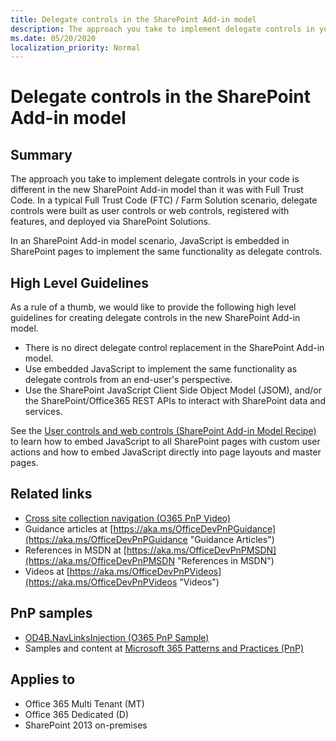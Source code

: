 ```yaml
---
title: Delegate controls in the SharePoint Add-in model
description: The approach you take to implement delegate controls in your code is different in the new SharePoint Add-in model than it was with Full Trust Code.  In a typical Full Trust Code (FTC) / Farm Solution scenario, delegate controls were built as user controls or web controls, registered with features, and deployed via SharePoint Solutions.
ms.date: 05/20/2020
localization_priority: Normal
---
```

# Delegate controls in the SharePoint Add-in model

## Summary

The approach you take to implement delegate controls in your code is different in the new SharePoint Add-in model than it was with Full Trust Code.  In a typical Full Trust Code (FTC) / Farm Solution scenario, delegate controls were built as user controls or web controls, registered with features, and deployed via SharePoint Solutions.

In an SharePoint Add-in model scenario, JavaScript is embedded in SharePoint pages to implement the same functionality as delegate controls.

## High Level Guidelines

As a rule of a thumb, we would like to provide the following high level guidelines for creating delegate controls in the new SharePoint Add-in model.

- There is no direct delegate control replacement in the SharePoint Add-in model.
- Use embedded JavaScript to implement the same functionality as delegate controls from an end-user's perspective.
- Use the SharePoint JavaScript Client Side Object Model (JSOM), and/or the SharePoint/Office365 REST APIs to interact with SharePoint data and services.

See the [User controls and web controls (SharePoint Add-in Model Recipe)](user-controls-and-web-controls-sharepoint-add-in.md) to learn how to embed JavaScript to all SharePoint pages with custom user actions and how to embed JavaScript directly into page layouts and master pages.

## Related links

- [Cross site collection navigation (O365 PnP Video)](https://channel9.msdn.com/blogs/OfficeDevPnP/Cross-site-collection-navigation)
- Guidance articles at [https://aka.ms/OfficeDevPnPGuidance](https://aka.ms/OfficeDevPnPGuidance "Guidance Articles")
- References in MSDN at [https://aka.ms/OfficeDevPnPMSDN](https://aka.ms/OfficeDevPnPMSDN "References in MSDN")
- Videos at [https://aka.ms/OfficeDevPnPVideos](https://aka.ms/OfficeDevPnPVideos "Videos")

## PnP samples

- [OD4B.NavLinksInjection (O365 PnP Sample)](https://github.com/SharePoint/PnP/tree/master/Samples/OD4B.NavLinksInjection)
- Samples and content at [Microsoft 365 Patterns and Practices (PnP)](https://aka.ms/sppnp)

## Applies to

- Office 365 Multi Tenant (MT)
- Office 365 Dedicated (D)
- SharePoint 2013 on-premises
